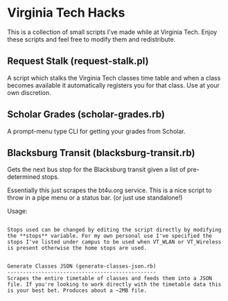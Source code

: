 Virginia Tech Hacks
===================
This is a collection of small scripts I've made while at Virginia Tech. Enjoy these scripts and feel free to modify them and redistribute.

Request Stalk (request-stalk.pl)
--------------------------------
A script which stalks the Virginia Tech classes time table and when a class becomes available it automatically registers you for that class. Use at your own discretion.

Scholar Grades (scholar-grades.rb)
----------------------------------
A prompt-menu type CLI for getting your grades from Scholar. 

Blacksburg Transit (blacksburg-transit.rb)
------------------------------------------
Gets the next bus stop for the Blacksburg transit given a list of pre-determined stops. 

Essentially this just scrapes the bt4u.org service. This is a nice script to throw in a pipe menu or a status bar. (or just use standalone!)

Usage:
````> ruby blackburg-transit.rb home

Stops used can be changed by editing the script directly by modifying the **stops** variable. For my own personal use I've specified the stops I've listed under campus to be used when VT_WLAN or VT_Wireless is present otherwise the home stops are used.
    

Generate Classes JSON (generate-classes-json.rb)
------------------------------------------------
Scrapes the entire timetable of classes and feeds them into a JSON file. If you're looking to work directly with the timetable data this is your best bet. Produces about a ~2MB file. 
